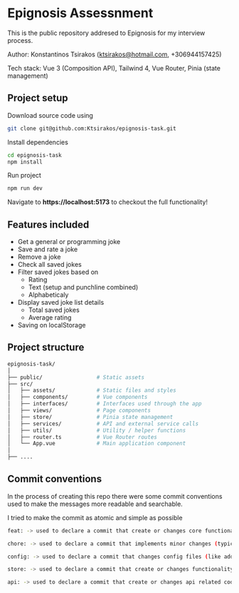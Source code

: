 # Epignosis Assessnment

This is the public repository addresed to Epignosis for my interview process.

Author: Konstantinos Tsirakos (ktsirakos@hotmail.com, +306944157425)

Tech stack: Vue 3 (Composition API), Tailwind 4, Vue Router, Pinia (state management)

## Project setup

Download source code using 
```bash
git clone git@github.com:Ktsirakos/epignosis-task.git
```

Install dependencies
```bash
cd epignosis-task
npm install
```

Run project
```bash
npm run dev
```

Navigate to **https://localhost:5173** to checkout the full functionality!

## Features included
- Get a general or programming joke
- Save and rate a joke
- Remove a joke
- Check all saved jokes
- Filter saved jokes based on
    - Rating
    - Text (setup and punchline combined)
    - Alphabeticaly
- Display saved joke list details
    - Total saved jokes
    - Average rating
- Saving on localStorage

## Project structure

```bash
epignosis-task/
│
├── public/                 # Static assets
├── src/
│   ├── assets/             # Static files and styles
│   ├── components/         # Vue components
│   ├── interfaces/         # Interfaces used through the app
│   ├── views/              # Page components
│   ├── store/              # Pinia state management
│   ├── services/           # API and external service calls
│   ├── utils/              # Utility / helper functions
│   ├── router.ts           # Vue Router routes
│   └── App.vue             # Main application component
│
├── ....
```

## Commit conventions
In the process of creating this repo there were some commit conventions used to make the messages more readable and searchable.

I tried to make the commit as atomic and simple as possible

```bash
feat: -> used to declare a commit that create or changes core functionality

chore: -> used to declare a commit that implements minor changes (typical chore)

config: -> used to declare a commit that changes config files (like adding typescript alias)

store: -> used to declare a commit that create or changes functionality related to the shared store

api: -> used to declare a commit that create or changes api related code
```